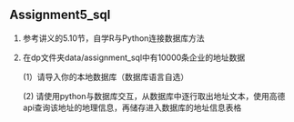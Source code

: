 ## Assignment5_sql

1. 参考讲义的5.10节，自学R与Python连接数据库方法

2. 在dp文件夹data/assignment_sql中有10000条企业的地址数据

   (1）请导入你的本地数据库（数据库语言自选）

   (2) 请使用python与数据库交互，从数据库中逐行取出地址文本，使用高德api查询该地址的地理信息，再储存进入数据库的地址信息表格 
